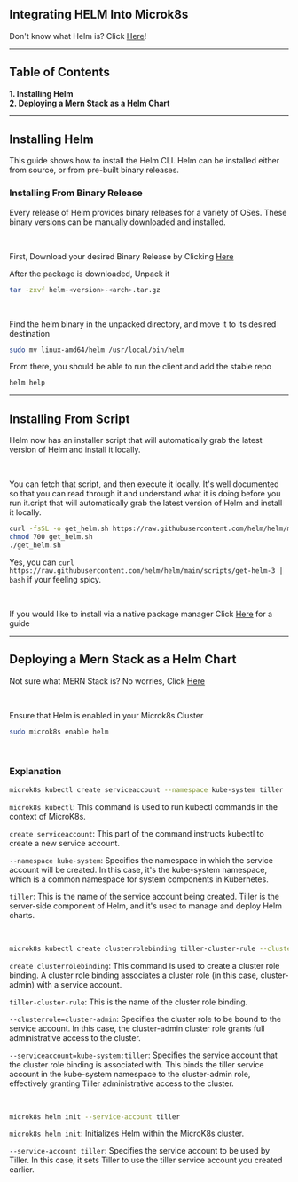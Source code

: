 ## Integrating HELM Into Microk8s

Don't know what Helm is? Click [Here](https://helm.sh/docs/topics/architecture/#the-purpose-of-helm)!

***
## Table of Contents
**1. Installing Helm**<br>
**2. Deploying a Mern Stack as a Helm Chart**<br>

***
## Installing Helm
This guide shows how to install the Helm CLI. Helm can be installed either from source, or from pre-built binary releases.

### Installing From Binary Release
Every release of Helm provides binary releases for a variety of OSes. These binary versions can be manually downloaded and installed.

<br>

First, Download your desired Binary Release by Clicking [Here](https://github.com/helm/helm/releases)

After the package is downloaded, Unpack it 
```bash
tar -zxvf helm-<version>-<arch>.tar.gz
```

<br>

Find the helm binary in the unpacked directory, and move it to its desired destination 
```bash
sudo mv linux-amd64/helm /usr/local/bin/helm
```

From there, you should be able to run the client and add the stable repo
```bash
helm help
```

***

## Installing From Script
Helm now has an installer script that will automatically grab the latest version of Helm and install it locally.

<br>

You can fetch that script, and then execute it locally. It's well documented so that you can read through it and understand what it is doing before you run it.cript that will automatically grab the latest version of Helm and install it locally.
```bash
curl -fsSL -o get_helm.sh https://raw.githubusercontent.com/helm/helm/main/scripts/get-helm-3
chmod 700 get_helm.sh
./get_helm.sh
```
Yes, you can `curl https://raw.githubusercontent.com/helm/helm/main/scripts/get-helm-3 | bash` if your feeling spicy.

<br>

If you would like to install via a native package manager Click [Here](https://helm.sh/docs/intro/install/#through-package-managers) for a guide

***
## Deploying a Mern Stack as a Helm Chart
Not sure what MERN Stack is? No worries, Click [Here](https://www.simplilearn.com/tutorials/mongodb-tutorial/what-is-mern-stack-introduction-and-examples)

<br>

Ensure that Helm is enabled in your Microk8s Cluster
```bash
sudo microk8s enable helm
```

<br>



### Explanation
```bash
microk8s kubectl create serviceaccount --namespace kube-system tiller
```
`microk8s kubectl`: This command is used to run kubectl commands in the context of MicroK8s.<br>

`create serviceaccount`: This part of the command instructs kubectl to create a new service account.<br>

`--namespace kube-system`: Specifies the namespace in which the service account will be created. In this case, it's the kube-system namespace, which is a common namespace for system components in Kubernetes.<br>

`tiller`: This is the name of the service account being created. Tiller is the server-side component of Helm, and it's used to manage and deploy Helm charts.

<br>

```bash
microk8s kubectl create clusterrolebinding tiller-cluster-rule --clusterrole=cluster-admin --serviceaccount=kube-system:tiller:
```
`create clusterrolebinding`: This command is used to create a cluster role binding. A cluster role binding associates a cluster role (in this case, cluster-admin) with a service account.<br>

`tiller-cluster-rule`: This is the name of the cluster role binding.<br>

`--clusterrole=cluster-admin`: Specifies the cluster role to be bound to the service account. In this case, the cluster-admin cluster role grants full administrative access to the cluster.<br>

`--serviceaccount=kube-system:tiller`: Specifies the service account that the cluster role binding is associated with. This binds the tiller service account in the kube-system namespace to the cluster-admin role, effectively granting Tiller administrative access to the cluster.

<br>

```bash
microk8s helm init --service-account tiller
```
`microk8s helm init`: Initializes Helm within the MicroK8s cluster.<br>

`--service-account tiller`: Specifies the service account to be used by Tiller. In this case, it sets Tiller to use the tiller service account you created earlier.
